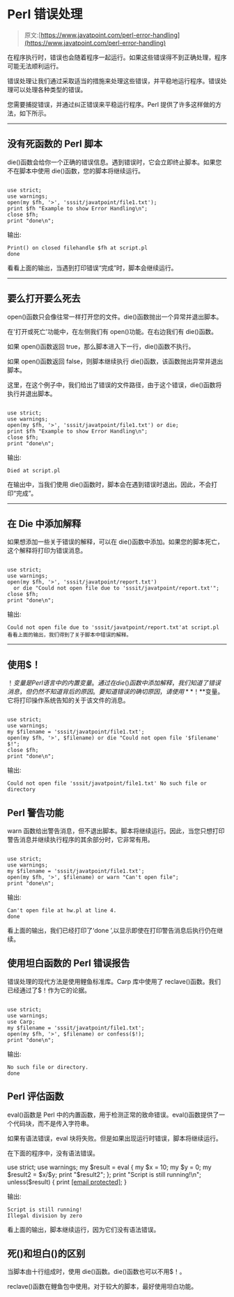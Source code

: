# Perl 错误处理

> 原文:[https://www.javatpoint.com/perl-error-handling](https://www.javatpoint.com/perl-error-handling)

在程序执行时，错误也会随着程序一起运行。如果这些错误得不到正确处理，程序可能无法顺利运行。

错误处理让我们通过采取适当的措施来处理这些错误，并平稳地运行程序。错误处理可以处理各种类型的错误。

您需要捕捉错误，并通过纠正错误来平稳运行程序。Perl 提供了许多这样做的方法，如下所示。

* * *

## 没有死函数的 Perl 脚本

die()函数会给你一个正确的错误信息。遇到错误时，它会立即终止脚本。如果您不在脚本中使用 die()函数，您的脚本将继续运行。

```

use strict;
use warnings;
open(my $fh, '>', 'sssit/javatpoint/file1.txt');
print $fh "Example to show Error Handling\n";
close $fh;
print "done\n";

```

输出:

```
Print() on closed filehandle $fh at script.pl 
done

```

看看上面的输出，当遇到打印错误“完成”时，脚本会继续运行。

* * *

## 要么打开要么死去

open()函数只会像往常一样打开您的文件。die()函数抛出一个异常并退出脚本。

在'打开或死亡'功能中，在左侧我们有 open()功能。在右边我们有 die()函数。

如果 open()函数返回 true，那么脚本进入下一行，die()函数不执行。

如果 open()函数返回 false，则脚本继续执行 die()函数，该函数抛出异常并退出脚本。

这里，在这个例子中，我们给出了错误的文件路径，由于这个错误，die()函数将执行并退出脚本。

```

use strict;
use warnings;
open(my $fh, '>', 'sssit/javatpoint/file1.txt') or die;
print $fh "Example to show Error Handling\n";
close $fh;
print "done\n";

```

输出:

```
Died at script.pl

```

在输出中，当我们使用 die()函数时，脚本会在遇到错误时退出。因此，不会打印“完成”。

* * *

## 在 Die 中添加解释

如果想添加一些关于错误的解释，可以在 die()函数中添加。如果您的脚本死亡，这个解释将打印为错误消息。

```

use strict;
use warnings;
open(my $fh, '>', 'sssit/javatpoint/report.txt')
  or die "Could not open file due to 'sssit/javatpoint/report.txt'";
close $fh;
print "done\n";

```

输出:

```
Could not open file due to 'sssit/javatpoint/report.txt'at script.pl
看看上面的输出，我们得到了关于脚本中错误的解释。 

```

* * *

## 使用$！

$！变量是 Perl 语言中的内置变量。通过在 die()函数中添加解释，我们知道了错误消息，但仍然不知道背后的原因。要知道错误的确切原因，请使用 **$！**变量。它将打印操作系统告知的关于该文件的消息。

```

use strict;
use warnings;
my $filename = 'sssit/javatpoint/file1.txt';
open(my $fh, '>', $filename) or die "Could not open file '$filename' $!"; 
close $fh;
print "done\n";

```

输出:

```
Could not open file 'sssit/javatpoint/file1.txt' No such file or directory

```

## Perl 警告功能

warn 函数给出警告消息，但不退出脚本。脚本将继续运行。因此，当您只想打印警告消息并继续执行程序的其余部分时，它非常有用。

```

use strict;  
use warnings;  
my $filename = 'sssit/javatpoint/file1.txt';  
open(my $fh, '>', $filename) or warn "Can't open file";   
print "done\n";

```

输出:

```
Can't open file at hw.pl at line 4.
done

```

看上面的输出，我们已经打印了‘done ’,以显示即使在打印警告消息后执行仍在继续。

## 使用坦白函数的 Perl 错误报告

错误处理的现代方法是使用鲤鱼标准库。Carp 库中使用了 reclave()函数。我们已经通过了$！作为它的论据。

```

use strict;  
use warnings;
use Carp;
my $filename = 'sssit/javatpoint/file1.txt';  
open(my $fh, '>', $filename) or confess($!);   
print "done\n";

```

输出:

```
No such file or directory.
done

```

## Perl 评估函数

eval()函数是 Perl 中的内置函数，用于检测正常的致命错误。eval()函数提供了一个代码块，而不是传入字符串。

如果有语法错误，eval 块将失败。但是如果出现运行时错误，脚本将继续运行。

在下面的程序中，没有语法错误。

use strict; use warnings; my $result = eval { my $x = 10; my $y = 0; my $result2 = $x/$y; print "$result2"; }; print "Script is still running!\n"; unless($result) { print [[email protected]](/cdn-cgi/l/email-protection); }

输出:

```
Script is still running!
Illegal division by zero

```

看上面的输出，脚本继续运行，因为它们没有语法错误。

## 死()和坦白()的区别

当脚本由十行组成时，使用 die()函数。die()函数也可以不用$！。

reclave()函数在鲤鱼包中使用。对于较大的脚本，最好使用坦白功能。